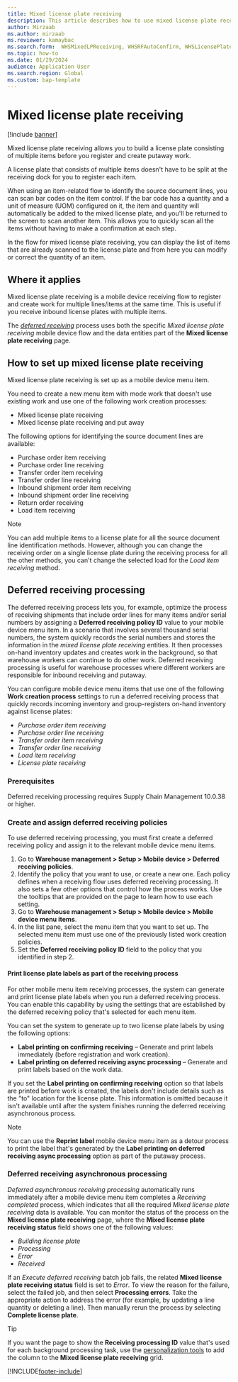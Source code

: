 ```yaml
---
title: Mixed license plate receiving
description: This article describes how to use mixed license plate receiving to register and create work for multiple items with a mobile device.
author: Mirzaab
ms.author: mirzaab
ms.reviewer: kamaybac
ms.search.form:  WHSMixedLPReceiving, WHSRFAutoConfirm, WHSLicensePlate, WHSRFMenuItem, WHSDeferredReceivingPolicy
ms.topic: how-to
ms.date: 01/29/2024
audience: Application User
ms.search.region: Global
ms.custom: bap-template
---
```


# Mixed license plate receiving

[!include [banner](../includes/banner.md)]

Mixed license plate receiving allows you to build a license plate consisting of multiple items before you register and create putaway work.

A license plate that consists of multiple items doesn't have to be split at the receiving dock for you to register each item.

When using an item-related flow to identify the source document lines, you can scan bar codes on the item control. If the bar code has a quantity and a unit of measure (UOM) configured on it, the item and quantity will automatically be added to the mixed license plate, and you'll be returned to the screen to scan another item. This allows you to quickly scan all the items without having to make a confirmation at each step.

In the flow for mixed license plate receiving, you can display the list of items that are already scanned to the license plate and from here you can modify or correct the quantity of an item.

## Where it applies

Mixed license plate receiving is a mobile device receiving flow to register and create work for multiple lines/items at the same time. This is useful if you receive inbound license plates with multiple items.

The [*deferred receiving*](#deferred-receiving-processing) process uses both the specific *Mixed license plate receiving* mobile device flow and the data entities part of the **Mixed license plate receiving** page.  

## How to set up mixed license plate receiving

Mixed license plate receiving is set up as a mobile device menu item.

You need to create a new menu item with mode work that doesn't use existing work and use one of the following work creation processes:

- Mixed license plate receiving
- Mixed license plate receiving and put away

The following options for identifying the source document lines are available:

- Purchase order item receiving
- Purchase order line receiving
- Transfer order item receiving
- Transfer order line receiving
- Inbound shipment order item receiving
- Inbound shipment order line receiving
- Return order receiving
- Load item receiving

> [!NOTE]
> You can add multiple items to a license plate for all the source document line identification methods. However, although you can change the receiving order on a single license plate during the receiving process for all the other methods, you can't change the selected load for the *Load item receiving* method.

## <a name="deferred-receiving-processing"></a>Deferred receiving processing

The deferred receiving process lets you, for example, optimize the process of receiving shipments that include order lines for many items and/or serial numbers by assigning a **Deferred receiving policy ID** value to your mobile device menu item. In a scenario that involves several thousand serial numbers, the system quickly records the serial numbers and stores the information in the *mixed license plate receiving* entities. It then processes on-hand inventory updates and creates work in the background, so that warehouse workers can continue to do other work. Deferred receiving processing is useful for warehouse processes where different workers are responsible for inbound receiving and putaway.

You can configure mobile device menu items that use one of the following **Work creation process** settings to run a deferred receiving process that quickly records incoming inventory and group-registers on-hand inventory against license plates:

- *Purchase order item receiving*
- *Purchase order line receiving*
- *Transfer order item receiving*
- *Transfer order line receiving*
- *Load item receiving*
- *License plate receiving*

### Prerequisites

Deferred receiving processing requires Supply Chain Management 10.0.38 or higher.

### Create and assign deferred receiving policies

To use deferred receiving processing, you must first create a deferred receiving policy and assign it to the relevant mobile device menu items.

1. Go to **Warehouse management \> Setup \> Mobile device \> Deferred receiving policies**.
1. Identify the policy that you want to use, or create a new one. Each policy defines when a receiving flow uses deferred receiving processing. It also sets a few other options that control how the process works. Use the tooltips that are provided on the page to learn how to use each setting.
1. Go to **Warehouse management \> Setup \> Mobile device \> Mobile device menu items**.
1. In the list pane, select the menu item that you want to set up. The selected menu item must use one of the previously listed work creation policies.
1. Set the **Deferred receiving policy ID** field to the policy that you identified in step 2.

#### Print license plate labels as part of the receiving process

For other mobile menu item receiving processes, the system can generate and print license plate labels when you run a deferred receiving process. You can enable this capability by using the settings that are established by the deferred receiving policy that's selected for each menu item.

You can set the system to generate up to two license plate labels by using the following options:

- **Label printing on confirming receiving** – Generate and print labels immediately (before registration and work creation).
- **Label printing on deferred receiving async processing** – Generate and print labels based on the work data.

If you set the **Label printing on confirming receiving** option so that labels are printed before work is created, the labels don't include details such as the "to" location for the license plate. This information is omitted because it isn't available until after the system finishes running the deferred receiving asynchronous process.

> [!NOTE]
> You can use the **Reprint label** mobile device menu item as a detour process to print the label that's generated by the **Label printing on deferred receiving async processing** option as part of the putaway process.
  
### Deferred receiving asynchronous processing

*Deferred asynchronous receiving processing* automatically runs immediately after a mobile device menu item completes a *Receiving completed* process, which indicates that all the required *Mixed license plate receiving* data is available. You can monitor the status of the process on the **Mixed license plate receiving** page, where the **Mixed license plate receiving status** field shows one of the following values:

- *Building license plate*
- *Processing*
- *Error*
- *Received*

If an *Execute deferred receiving* batch job fails, the related **Mixed license plate receiving status** field is set to *Error*. To view the reason for the failure, select the failed job, and then select **Processing errors**. Take the appropriate action to address the error (for example, by updating a line quantity or deleting a line). Then manually rerun the process by selecting **Complete license plate**.

> [!TIP]
> If you want the page to show the **Receiving processing ID** value that's used for each background processing task, use the [personalization tools](../../fin-ops-core/dev-itpro/get-started/personalize-user-experience#personalization-tools) to add the column to the **Mixed license plate receiving** grid.

[!INCLUDE[footer-include](../../includes/footer-banner.md)]

